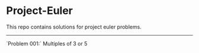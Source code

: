 # Project-Euler
This repo contains solutions for project euler problems.
<hr />
`Problem 001:` Multiples of 3 or 5 <br>